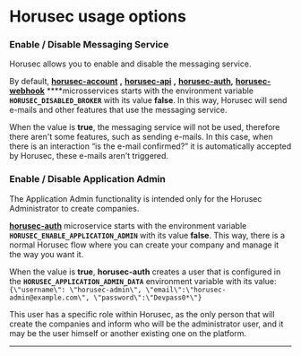 # Horusec usage options

### Enable / Disable Messaging Service

Horusec allows you to enable and disable the messaging service.

By default,  [**horusec-account**](https://github.com/ZupIT/horusec/tree/master/horusec-account) **,** [**horusec-api**](https://github.com/ZupIT/horusec/tree/master/horusec-api) **,** [**horusec-auth**](https://github.com/ZupIT/horusec/tree/master/horusec-auth)**,** [**horusec-webhook**](https://github.com/ZupIT/horusec/tree/master/horusec-webhook) ****microsservices starts with the environment variable **`HORUSEC_DISABLED_BROKER`**  with its value **false**. In this way, Horusec will send e-mails and other features that use the messaging service.

When the value is **true**, the messaging service will not be used,  therefore there aren't some features, such as sending e-mails. In this case, when there is an interaction “is the e-mail confirmed?” it is automatically accepted by Horusec,  these e-mails aren't triggered.

### Enable / Disable Application Admin

The Application Admin functionality is intended only for the Horusec Administrator to create companies.

[**horusec-auth**](https://github.com/ZupIT/horusec/tree/master/horusec-auth#horusec-auth)  microservice starts with the environment variable **`HORUSEC_ENABLE_APPLICATION_ADMIN`** with its value **false**. This way, there is a normal Horusec flow where you can create your company and manage it the way you want it.

When the value is **true**, **horusec-auth** creates a user that is configured in the **`HORUSEC_APPLICATION_ADMIN_DATA`** environment variable with its value:`{\"username\": \"horusec-admin\", \"email\":\"horusec-admin@example.com\", \"password\":\"Devpass0*\"}`

This user has a specific role within Horusec, as the only person that will create the companies and inform who will be the administrator user, and it may be the user himself or another existing one on the platform.  
****

